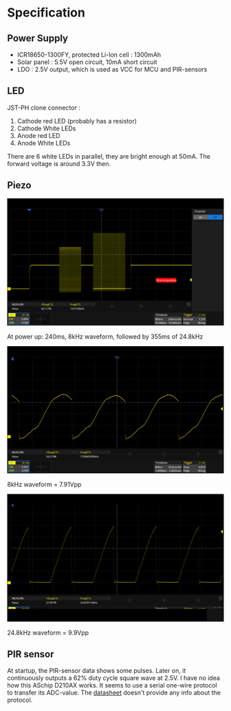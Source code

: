 # Specification
## Power Supply
* ICR18650-1300FY, protected Li-Ion cell : 1300mAh 
* Solar panel : 5.5V open circuit, 10mA short circuit
* LDO : 2.5V output, which is used as VCC for MCU and PIR-sensors

## LED
JST-PH clone connector :
1. Cathode red LED (probably has a resistor)
2. Cathode White LEDs
3. Anode red LED
4. Anode White LEDs

There are 6 white LEDs in parallel, they are bright enough at 50mA.  The forward voltage is around 3.3V then.

## Piezo
<img src="./doc/TV-14137_PowerUp_PiezoWaveForms.png" width="1000px"/>

At power up: 240ms, 8kHz waveform, followed by 355ms of 24.8kHz

<img src="./doc/TV-14137_PowerUp_PiezoWaveForms_detail-8kHz.png" width="1000px"/>

8kHz waveform = 7.91Vpp

<img src="./doc/TV-14137_PowerUp_PiezoWaveForms_detail_24.8kHz.png" width="1000px"/>

24.8kHz waveform = 9.9Vpp

## PIR sensor
At startup, the PIR-sensor data shows some pulses.  Later on, it continuously outputs a 62% duty cycle square wave at 2.5V.  I have no idea how this ASchip D210AX works.  It seems to use a serial one-wire protocol to transfer its ADC-value.  The [datasheet](./doc/ASChip_D210AX.pdf) doesn't provide any info about the protocol.
